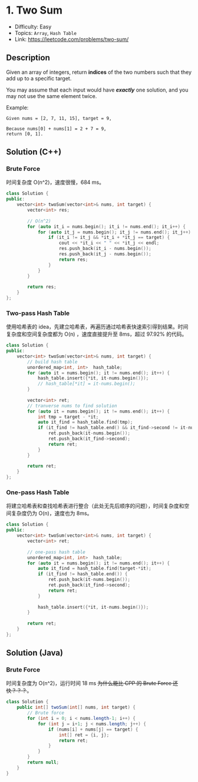 # 1. Two Sum

- Difficulty: Easy
- Topics: `Array`, `Hash Table`
- Link: https://leetcode.com/problems/two-sum/

## Description

Given an array of integers, return **indices** of the two numbers such that they add up to a specific target.

You may assume that each input would have ***exactly*** one solution, and you may not use the same element twice.

Example:

```
Given nums = [2, 7, 11, 15], target = 9,

Because nums[0] + nums[1] = 2 + 7 = 9,
return [0, 1].
```

## Solution (C++)

### Brute Force

时间复杂度 O(n^2)，速度很慢，684 ms。

```cpp
class Solution {
public:
    vector<int> twoSum(vector<int>& nums, int target) {
        vector<int> res;
        
        // O(n^2)
        for (auto it_i = nums.begin(); it_i != nums.end(); it_i++) {
            for (auto it_j = nums.begin(); it_j != nums.end(); it_j++) {
                if (it_i != it_j && *it_i + *it_j == target) {
                    cout << *it_i << " " << *it_j << endl;
                    res.push_back(it_i - nums.begin());
                    res.push_back(it_j - nums.begin());
                    return res;
                }
            }
        }
        
        return res;
    }
};
```

### Two-pass Hash Table

使用哈希表的 idea，先建立哈希表，再遍历通过哈希表快速索引得到结果。时间复杂度和空间复杂度都为 O(n) ，速度直接提升至 8ms，超过 97.92% 的代码。

```cpp
class Solution {
public:
    vector<int> twoSum(vector<int>& nums, int target) {
        // build hash table 
        unordered_map<int, int>  hash_table;
        for (auto it = nums.begin(); it != nums.end(); it++) {
            hash_table.insert({*it, it-nums.begin()});
            // hash_table[*it] = it-nums.begin();
        }
        
        vector<int> ret;
        // tranverse nums to find solution
        for (auto it = nums.begin(); it != nums.end(); it++) {
            int tmp = target - *it;
            auto it_find = hash_table.find(tmp);
            if (it_find != hash_table.end() && it_find->second != it-nums.begin()) {
                ret.push_back(it-nums.begin());
                ret.push_back(it_find->second);
                return ret;
            }
        }
        
        return ret;
    }
};
```

### One-pass Hash Table

将建立哈希表和查找哈希表进行整合（此处无先后顺序的问题），时间复杂度和空间复杂度仍为 O(n)，速度也为 8ms。

```cpp
class Solution {
public:
    vector<int> twoSum(vector<int>& nums, int target) {
        vector<int> ret;
        
        // one-pass hash table
        unordered_map<int, int>  hash_table;
        for (auto it = nums.begin(); it != nums.end(); it++) {
            auto it_find = hash_table.find(target-*it);
            if (it_find != hash_table.end()) {
                ret.push_back(it-nums.begin());
                ret.push_back(it_find->second);
                return ret;
            }
            
            hash_table.insert({*it, it-nums.begin()});
        }
        
        return ret;
    }
};
```

## Solution (Java)

### Brute Force

时间复杂度为 O(n^2)，运行时间 18 ms ~~为什么能比 CPP 的 Brute Force 还快？？？~~。

```java
class Solution {
    public int[] twoSum(int[] nums, int target) {
        // Brute force
        for (int i = 0; i < nums.length-1; i++) {
            for (int j = i+1; j < nums.length; j++) {
                if (nums[i] + nums[j] == target) {
                    int[] ret = {i, j};
                    return ret;
                }
            }
        }
        return null;
    }
}
```

